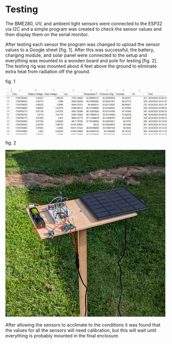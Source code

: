 # Testing

The BME280, UV, and ambient light sensors were connected to the ESP32 via I2C and a simple program was created to check the sensor values and then display them on the serial monitor.

After testing each sensor the program was changed to upload the sensor values to a Google sheet [fig. 1]. After this was successful, the battery, charging module, and solar panel were connected to the setup and everything was mounted to a wooden board and pole for testing [fig. 2]. The testing rig was mounted about 4 feet above the ground to eliminate extra heat from radiation off the ground.

fig. 1

<img src="images/TestingSheets.png" alt="Diagram" width="600"/>

fig. 2

<img src="images/TestingSetup.jpg" alt="Diagram" width="500"/>

After allowing the sensors to acclimate to the conditions it was found that the values for all the sensors will need calibration, but this will wait until everything is probably mounted in the final enclosure. 
